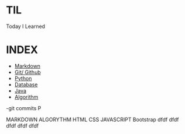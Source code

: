 # TIL

Today I Learned

# INDEX
- [Markdown](https://github.com/HOONY-LEE/TIL/blob/master/Markdown/Markdown.md)
- [Git/ Github](https://github.com/HOONY-LEE/TIL/blob/master/Git/Git.md)
- [Python](https://github.com/HOONY-LEE/TIL/blob/master/Python)
- [Database](https://github.com/HOONY-LEE/TIL/blob/master/Database)
- [Java](https://github.com/HOONY-LEE/TIL/blob/master/Java)
- [Algorithm](https://github.com/HOONY-LEE/TIL/blob/master/Algorithm)

-git commits
P

MARKDOWN
ALGORYTHM
HTML
CSS
JAVASCRIPT
Bootstrap
dfdf
dfdf
dfdf
dfdf
dfdf

